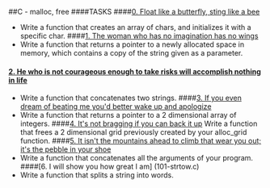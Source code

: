 ##C - malloc, free
####TASKS
####[0. Float like a butterfly, sting like a bee](0-create_array.c)
- Write a function that creates an array of chars, and initializes it with a specific char.
####[1. The woman who has no imagination has no wings](1-strdup.c)
- Write a function that returns a pointer to a newly allocated space in memory, which contains a copy of the string given as a parameter.
#### [2. He who is not courageous enough to take risks will accomplish nothing in life](2-str_concat.c)
- Write a function that concatenates two strings.
####[3. If you even dream of beating me you'd better wake up and apologize](3-alloc_grid.c)
- Write a function that returns a pointer to a 2 dimensional array of integers.
####[4. It's not bragging if you can back it up](4-free_grid.c)
Write a function that frees a 2 dimensional grid previously created by your alloc_grid function.
####[5. It isn't the mountains ahead to climb that wear you out; it's the pebble in your shoe](100-argstostr.c)
- Write a function that concatenates all the arguments of your program.
####[6. I will show you how great I am] (101-strtow.c)
- Write a function that splits a string into words.

